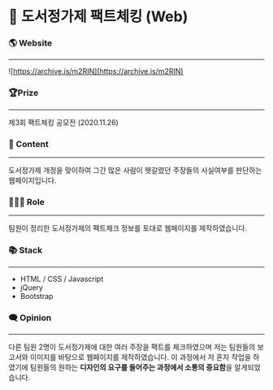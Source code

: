 # 📘 도서정가제 팩트체킹 (Web)

### 🌎 Website

---

![https://archive.is/m2RIN](https://archive.is/m2RIN)

### 🏆Prize

---

제3회 팩트체킹 공모전 (2020.11.26)

### 📄 Content

---

도서정가제 개정을 맞이하여 그간 많은 사람이 헷갈렸던 주장들의 사실여부를 판단하는 웹페이지입니다.

### 👩🏻‍💻 Role

---

팀원이 정리한 도서정가제의 팩트체크 정보를 토대로 웹페이지를 제작하였습니다.

### 📚 Stack

---

- HTML / CSS / Javascript
- jQuery
- Bootstrap

### 🗨️ Opinion

---

다른 팀원 2명이 도서정가제에 대한 여러 주장을 팩트를 체크하였으며 저는 팀원들의 보고서와 이미지를 바탕으로 웹페이지를 제작하였습니다. 이 과정에서 저 혼자 작업을 하였기에 팀원들의 원하는 **디자인의 요구를 들어주는 과정에서 소통의 중요함**을 알게되었습니다.
